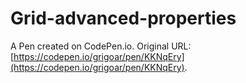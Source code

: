 # Grid-advanced-properties

A Pen created on CodePen.io. Original URL: [https://codepen.io/grigoar/pen/KKNqEry](https://codepen.io/grigoar/pen/KKNqEry).


